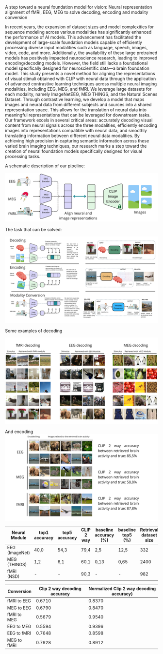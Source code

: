 A step toward a neural foundation model for vision: Neural representation alignment of fMRI, EEG, MEG to solve decoding, encoding and modality conversion

In recent years, the expansion of dataset sizes and model complexities for sequence modeling across various modalities has significantly enhanced the performance of AI models. This advancement has facilitated the development of large-scale foundation models capable of efficiently processing diverse input modalities such as language, speech, images, video, code, and more. Additionally, the availability of these large pretrained models has positively impacted neuroscience research, leading to improved encoding/decoding models. However, the field still lacks a foundational model specifically designed for neuroscientific data—a brain foundation model. This study presents a novel method for aligning the representations of visual stimuli obtained with CLIP with neural data through the application of advanced contrastive learning techniques across multiple neural imaging modalities, including EEG, MEG, and fMRI. We leverage large datasets for each modality, namely ImageNetEEG, MEG THINGS, and the Natural Scenes Dataset. Through contrastive learning, we develop a model that maps images and neural data from different subjects and sources into a shared representation space. This allows for the translation of neural data into meaningful representations that can be leveraged for downstream tasks. Our framework excels in several critical areas: accurately decoding visual content from neural signals across the three modalities, efficiently encoding images into representations compatible with neural data, and smoothly translating information between different neural data modalities. By achieving high precision in capturing semantic information across these varied brain imaging techniques, our research marks a step toward the creation of neural foundation models specifically designed for visual processing tasks.


A schematic description of our pipeline:

![Pipeline](figures/1.png)


The task that can be solved:

![Tasks](figures/2.png)

Some examples of decoding

![Decoding](figures/3.png)

And encoding
![Encoding](figures/4.png)


| **Neural Module** | **top1 accuracy** | **top5 accuracy** | **CLIP 2 way** | **baseline accuracy (\%)** | **baseline top5 (\%)** | **Retrieval dataset size** | **Number of classes** |
|----------------------------|----------------------------|----------------------------|-------------------------|-------------------------------------|---------------------------------|-------------------------------------|--------------------------------|
| EEG  (ImageNet)            | 40,0                       | 54,3                       | 79,4                    | 2,5                                 | 12,5                            | 332                                 | 40                             |
| MEG  (THINGS)              | 1,2                        | 6,1                        | 60,1                    | 0,13                                | 0,65                            | 2400                                | 720                            |
| fMRI (NSD)                 | -                          | -                          | 90,3                    | -                                   | -                               | 982                                 | -                              |


| **Conversion** | **Clip 2 way decoding accuracy** | **Normalized Clip 2 way decoding accuracy**} |
|---------------------|---------------------------------------|--------------------------------------------------|
| fMRI to EEG         | 0.6710                                | 0.8370                                           |
| MEG to EEG          | 0.6790                                | 0.8470                                           |
| fMRI to MEG         | 0.5679                                | 0.9540                                           |
| EEG to MEG          | 0.5594                                | 0.9396                                           |
| EEG to fMRI         | 0.7648                                | 0.8598                                           |
| MEG to fMRI         | 0.7928                                | 0.8912                                           |

